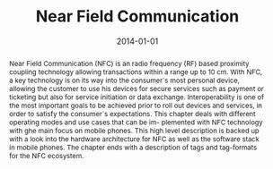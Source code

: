 ---
abstract: Near Field Communication (NFC) is an radio frequency (RF) based proximity
  coupling technology allowing transactions within a range up to 10 cm. With NFC,
  a key technology is on its way into the consumer´s most personal device, allowing
  the customer to use his devices for secure services such as payment or ticketing
  but also for service initiation or data exchange. Interoperability is one of the
  most important goals to be achieved prior to roll out devices and services, in order
  to satisfy the consumer´s expectations. This chapter deals with different operating
  modes and use cases that can be im- plemented with NFC technology with ghe main
  focus on mobile phones. This high level description is backed up with a look into
  the hardware architecture for NFC as well as the software stack in mobile phones.
  The chapter ends with a description of tags and tag-formats for the NFC ecosystem.
authors:
- Gerald Madlmayr
- Christian Kantner
- Thomas Grechenig
date: '2014-01-01'
featured: false
links:
- name: Publik
  url: https://publik.tuwien.ac.at/showentry.php?ID=235998&lang=2
publication_types:
- '6'
publishDate: '2014-01-01'
title: Near Field Communication
url_pdf: ''
---
